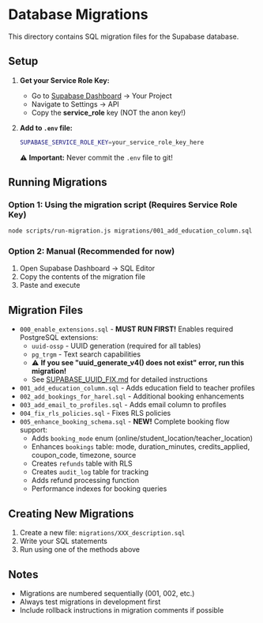 # Database Migrations

This directory contains SQL migration files for the Supabase database.

## Setup

1. **Get your Service Role Key:**
   - Go to [Supabase Dashboard](https://supabase.com/dashboard) → Your Project
   - Navigate to Settings → API
   - Copy the **service_role** key (NOT the anon key!)

2. **Add to `.env` file:**
   ```bash
   SUPABASE_SERVICE_ROLE_KEY=your_service_role_key_here
   ```

   ⚠️ **Important:** Never commit the `.env` file to git!

## Running Migrations

### Option 1: Using the migration script (Requires Service Role Key)

```bash
node scripts/run-migration.js migrations/001_add_education_column.sql
```

### Option 2: Manual (Recommended for now)

1. Open Supabase Dashboard → SQL Editor
2. Copy the contents of the migration file
3. Paste and execute

## Migration Files

- `000_enable_extensions.sql` - **MUST RUN FIRST!** Enables required PostgreSQL extensions:
  - `uuid-ossp` - UUID generation (required for all tables)
  - `pg_trgm` - Text search capabilities
  - ⚠️ **If you see "uuid_generate_v4() does not exist" error, run this migration!**
  - See [SUPABASE_UUID_FIX.md](../SUPABASE_UUID_FIX.md) for detailed instructions
- `001_add_education_column.sql` - Adds education field to teacher profiles
- `002_add_bookings_for_harel.sql` - Additional booking enhancements
- `003_add_email_to_profiles.sql` - Adds email column to profiles
- `004_fix_rls_policies.sql` - Fixes RLS policies
- `005_enhance_booking_schema.sql` - **NEW!** Complete booking flow support:
  - Adds `booking_mode` enum (online/student_location/teacher_location)
  - Enhances `bookings` table: mode, duration_minutes, credits_applied, coupon_code, timezone, source
  - Creates `refunds` table with RLS
  - Creates `audit_log` table for tracking
  - Adds refund processing function
  - Performance indexes for booking queries

## Creating New Migrations

1. Create a new file: `migrations/XXX_description.sql`
2. Write your SQL statements
3. Run using one of the methods above

## Notes

- Migrations are numbered sequentially (001, 002, etc.)
- Always test migrations in development first
- Include rollback instructions in migration comments if possible
